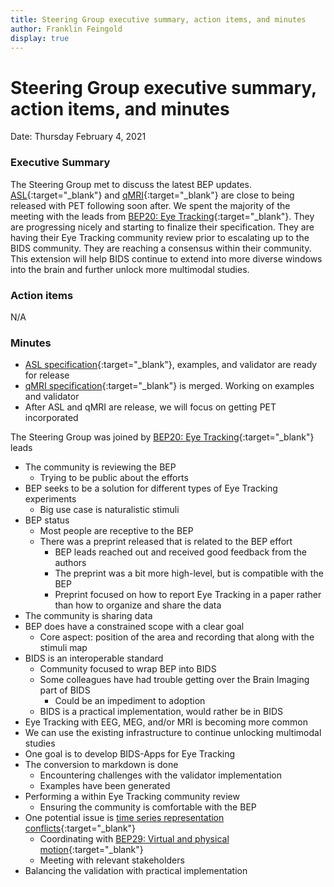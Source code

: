 ```yaml
---
title: Steering Group executive summary, action items, and minutes
author: Franklin Feingold
display: true
---
```


# Steering Group executive summary, action items, and minutes

Date: Thursday February 4, 2021

<!--more-->

### Executive Summary

The Steering Group met to discuss the latest BEP updates. [ASL](https://github.com/bids-standard/bids-specification/pull/669){:target="_blank"} and [qMRI](https://github.com/bids-standard/bids-specification/pull/690){:target="_blank"} are close to being released with PET following soon after. We spent the majority of the meeting with the leads from [BEP20: Eye Tracking](https://bids.neuroimaging.io/bep020){:target="_blank"}. They are progressing nicely and starting to finalize their specification. They are having their Eye Tracking community review prior to escalating up to the BIDS community. They are reaching a consensus within their community. This extension will help BIDS continue to extend into more diverse windows into the brain and further unlock more multimodal studies. 

### Action items

N/A

### Minutes


- [ASL specification](https://github.com/bids-standard/bids-specification/pull/669){:target="_blank"}, examples, and validator are ready for release
- [qMRI specification](https://github.com/bids-standard/bids-specification/pull/690){:target="_blank"} is merged. Working on examples and validator
- After ASL and qMRI are release, we will focus on getting PET incorporated

The Steering Group was joined by [BEP20: Eye Tracking](https://bids.neuroimaging.io/bep020){:target="_blank"} leads

- The community is reviewing the BEP
  - Trying to be public about the efforts
- BEP seeks to be a solution for different types of Eye Tracking experiments
  - Big use case is naturalistic stimuli
- BEP status
  - Most people are receptive to the BEP
  - There was a preprint released that is related to the BEP effort
    - BEP leads reached out and received good feedback from the authors
    - The preprint was a bit more high-level, but is compatible with the BEP
    - Preprint focused on how to report Eye Tracking in a paper rather than how to organize and share the data 
- The community is sharing data 
- BEP does have a constrained scope with a clear goal
  - Core aspect: position of the area and recording that along with the stimuli map
- BIDS is an interoperable standard
  - Community focused to wrap BEP into BIDS
  - Some colleagues have had trouble getting over the Brain Imaging part of BIDS
    - Could be an impediment to adoption 
  - BIDS is a practical implementation, would rather be in BIDS
- Eye Tracking with EEG, MEG, and/or MRI is becoming more common
- We can use the existing infrastructure to continue unlocking multimodal studies
- One goal is to develop BIDS-Apps for Eye Tracking
- The conversion to markdown is done
  - Encountering challenges with the validator implementation
  - Examples have been generated
- Performing a within Eye Tracking community review
  - Ensuring the community is comfortable with the BEP
- One potential issue is [time series representation conflicts](https://github.com/bids-standard/bids-specification/issues/713){:target="_blank"} 
  - Coordinating with [BEP29: Virtual and physical motion](https://bids.neuroimaging.io/bep029){:target="_blank"} 
  - Meeting with relevant stakeholders
- Balancing the validation with practical implementation 

